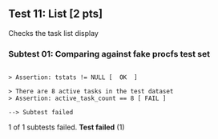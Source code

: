 ## Test 11: List [2 pts]

Checks the task list display

### Subtest 01: Comparing against fake procfs test set
```

> Assertion: tstats != NULL [  OK  ]

> There are 8 active tasks in the test dataset
> Assertion: active_task_count == 8 [ FAIL ]

--> Subtest failed
```

1 of 1 subtests failed.
**Test failed** (1)
